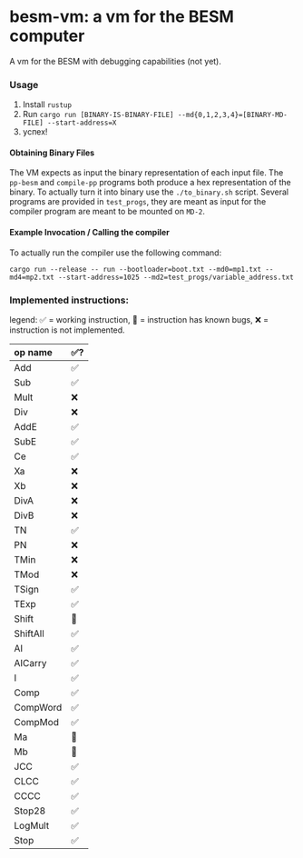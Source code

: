 # besm-vm: a vm for the BESM computer

A vm for the BESM with debugging capabilities (not yet).

### Usage

1. Install `rustup`
2. Run `cargo run [BINARY-IS-BINARY-FILE] --md{0,1,2,3,4}=[BINARY-MD-FILE] --start-address=X`
3. успех!

#### Obtaining Binary Files

The VM expects as input the binary representation of each input file. The `pp-besm` and `compile-pp` programs both produce a hex representation of the binary. To actually turn it into binary use the `./to_binary.sh` script. Several programs are provided in `test_progs`, they are meant as input for the compiler program are meant to be mounted on `MD-2`.

#### Example Invocation / Calling the compiler

To actually run the compiler use the following command:

```
cargo run --release -- run --bootloader=boot.txt --md0=mp1.txt --md4=mp2.txt --start-address=1025 --md2=test_progs/variable_address.txt
```

### Implemented instructions:

legend: ✅ = working instruction, 🐛 = instruction has known bugs, ❌ = instruction is not implemented.

| op name  | ✅? |
|:---------|:----|
| Add      | ✅ |
| Sub      | ✅ |
| Mult     | ❌ |
| Div      | ❌ |
| AddE     | ✅ |
| SubE     | ✅ |
| Ce       | ✅ |
| Xa       | ❌ |
| Xb       | ❌ |
| DivA     | ❌ |
| DivB     | ❌ |
| TN       | ✅ |
| PN       | ❌ |
| TMin     | ❌ |
| TMod     | ❌ |
| TSign    | ✅ |
| TExp     | ✅ |
| Shift    | 🐛 |
| ShiftAll | ✅ |
| AI       | ✅ |
| AICarry  | ✅ |
| I        | ✅ |
| Comp     | ✅ |
| CompWord | ✅ |
| CompMod  | ✅ |
| Ma       | 🐛 |
| Mb       | 🐛 |
| JCC      | ✅ |
| CLCC     | ✅ |
| CCCC     | ✅ |
| Stop28   | ✅ |
| LogMult  | ✅ |
| Stop     | ✅ |
